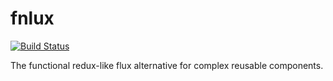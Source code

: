 # fnlux

[![Build Status](https://travis-ci.org/ernestofreyreg/fnlux.svg?branch=master)](https://travis-ci.org/ernestofreyreg/fnlux)

The functional redux-like flux alternative for complex reusable 
components.
